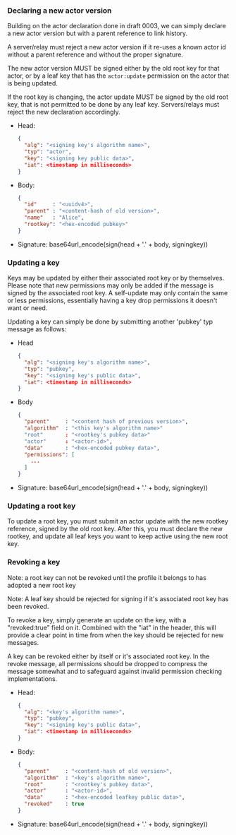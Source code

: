 
### Declaring a new actor version

Building on the actor declaration done in draft 0003, we can simply declare a
new actor version but with a parent reference to link history.

A server/relay must reject a new actor version if it re-uses a known actor id
without a parent reference and without the proper signature.

The new actor version MUST be signed either by the old root key for that actor,
or by a leaf key that has the `actor:update` permission on the actor that is
being updated.

If the root key is changing, the actor update MUST be signed by the old root
key, that is not permitted to be done by any leaf key. Servers/relays must
reject the new declaration accordingly.

- Head:
  ```json
  {
    "alg": "<signing key's algorithm name>",
    "typ": "actor",
    "key": "<signing key public data>",
    "iat": <timestamp in milliseconds>
  }
  ```
- Body:
  ```json
  {
    "id"     : "<uuidv4>",
    "parent" : "<content-hash of old version>",
    "name"   : "Alice",
    "rootkey": "<hex-encoded pubkey>"
  }
  ```
- Signature:
  base64url_encode(sign(head + '.' + body, signingkey))

### Updating a key

Keys may be updated by either their associated root key or by themselves. Please
note that new permissions may only be added if the message is signed by the
associated root key. A self-update may only contain the same or less
permissions, essentially having a key drop permissions it doesn't want or need.

Updating a key can simply be done by submitting another 'pubkey' typ message as
follows:

- Head
  ```json
  {
    "alg": "<signing key's algorithm name>",
    "typ": "pubkey",
    "key": "<signing key's public data>",
    "iat": <timestamp in milliseconds>
  }
  ```
- Body
  ```json
  {
    "parent"     : "<content hash of previous version>",
    "algorithm"  : "<this key's algorithm name>"
    "root"       : "<rootkey's pubkey data>"
    "actor"      : "<actor-id>",
    "data"       : "<hex-encoded pubkey data>",
    "permissions": [
      ...
    ]
  }
  ```
- Signature:
  base64url_encode(sign(head + '.' + body, signingkey))

### Updating a root key

To update a root key, you must submit an actor update with the new rootkey
reference, signed by the old root key. After this, you must declare the new
rootkey, and update all leaf keys you want to keep active using the new root
key.

### Revoking a key

Note: a root key can not be revoked until the profile it belongs to has adopted
a new root key

Note: A leaf key should be rejected for signing if it's associated root key has
been revoked.

To revoke a key, simply generate an update on the key, with a "revoked:true"
field on it. Combined with the "iat" in the header, this will provide a clear
point in time from when the key should be rejected for new messages.

A key can be revoked either by itself or it's associated root key. In the revoke
message, all permissions should be dropped to compress the message somewhat and
to safeguard against invalid permission checking implementations.

- Head:
  ```json
  {
    "alg": "<key's algorithm name>",
    "typ": "pubkey",
    "key": "<signing key's public data>",
    "iat": <timestamp in milliseconds>
  }
  ```
- Body:
  ```json
  {
    "parent"     : "<content-hash of old version>",
    "algorithm"  : "<key's algorithm name>",
    "root"       : "<rootkey's pubkey data>",
    "actor"      : "<actor-id>",
    "data"       : "<hex-encoded leafkey public data>",
    "revoked"    : true
  }
  ```
- Signature:
  base64url_encode(sign(head + '.' + body, signingkey))
